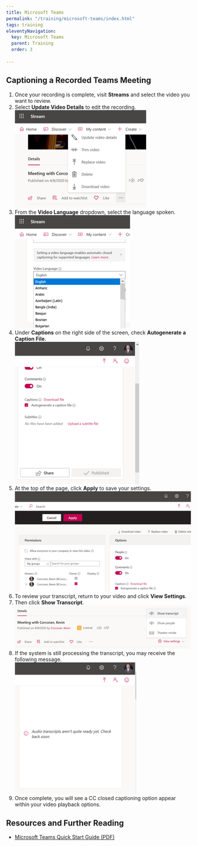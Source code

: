 ```yaml
---
title: Microsoft Teams
permalink: "/training/microsoft-teams/index.html"
tags: training
eleventyNavigation:
  key: Microsoft Teams
  parent: Training
  order: 3

---
```

## Captioning a Recorded Teams Meeting

1. Once your recording is complete, visit **Streams** and select the video you want to review.
2. Select **Update Video Details** to edit the recording.  
   ![screen shot of menu options for the selected video](/static/img/caption-teams-recording-1.png)
3. From the **Video Language** dropdown, select the language spoken.  
   ![screen shot of the Video Language dropdown field](/static/img/caption-teams-recording-2.png)
4. Under **Captions** on the right side of the screen, check **Autogenerate** **a Caption File.  
   ![screen shot of the Caption option with a checkbox to enable autogenerated captioning](/static/img/caption-teams-recording-3.png)**
5. At the top of the page, click **Apply** to save your settings.  
   ![screen shot of the Apply button to save changes](/static/img/caption-teams-recording-4.png)
6. To review your transcript, return to your video and click **View Settings**.
7. Then click **Show Transcript**.  
   ![screen shot of the View Settings menu with Show Transcript option](/static/img/caption-teams-recording-5.png)
8. If the system is still processing the transcript, you may receive the following message.  
   ![screen shot of text area with message that transcripts are being processed](/static/img/caption-teams-recording-6.png)
9. Once complete, you will see a CC closed captioning option appear within your video playback options.

## Resources and Further Reading

* [Microsoft Teams Quick Start Guide (PDF)](https://pulse.microsoft.com/uploads/prod/2020/03/Microsoft_Teams_Quickstart.pdf)